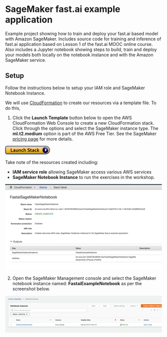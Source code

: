 # SageMaker fast.ai example application
Example project showing how to train and deploy your fast.ai based model with Amazon SageMaker. Includes source code for training and inference of fast.ai application based on Lesson 1 of the fast.ai MOOC online course. Also includes a Jupyter notebook showing steps to build, train and deploy your models both locally on the notebook instance and with the Amazon SageMaker service.

## Setup

Follow the instructions below to setup your IAM role and SageMaker Notebook Instance.

We will use [CloudFormation](https://aws.amazon.com/cloudformation/) to create our resources via a template file. To do this,

1. Click the **Launch Template** button below to open the AWS CloudFormation Web Console to create a new CloudFormation stack. Click through the options and select the SageMaker instance type. The **ml.t2.medium** option is part of the AWS Free Tier. See the SageMaker [pricing page](https://aws.amazon.com/sagemaker/pricing/) for more details.

[![CloudFormation](img/cfn-launch-stack.png)](https://eu-west-1.console.aws.amazon.com/cloudformation/home?region=eu-west-1#/stacks/create/review?filter=active&templateURL=https%3A%2F%2Fs3-eu-west-1.amazonaws.com%2Fmmcclean-public-files%2Fsagemaker-fastai-example%2Fcfn.yml&stackName=FastaiSageMakerNotebook&param_NotebookInstanceType=ml.p3.2xlarge)

Take note of the resources created including:
 - **IAM service role** allowing SageMaker access various AWS services
 - **SageMaker Notebook Instance** to run the exercises in the workshop.

![Screenshot](img/cfn-outputs.png)

2. Open the SageMaker Management console and select the SageMaker notebook instance named: **FastaiExampleNotebook** as per the screenshot below.

![Screenshot](img/sagemaker-nb.png)


